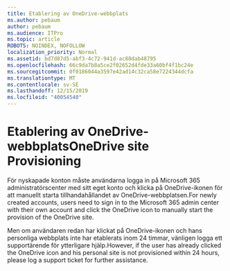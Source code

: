 ```yaml
---
title: Etablering av OneDrive-webbplats
ms.author: pebaum
author: pebaum
ms.audience: ITPro
ms.topic: article
ROBOTS: NOINDEX, NOFOLLOW
localization_priority: Normal
ms.assetid: bd7d87d5-abf3-4c72-941d-ac88dab48795
ms.openlocfilehash: 66c9da7b8a5ce2f02652d4fde33a60bf4f1bc24e
ms.sourcegitcommit: 0f0186044a3597e42ad14c32ca58e7224344dcfa
ms.translationtype: MT
ms.contentlocale: sv-SE
ms.lasthandoff: 12/15/2019
ms.locfileid: "40054540"
---
```

# <a name="onedrive-site-provisioning"></a><span data-ttu-id="ea816-102">Etablering av OneDrive-webbplats</span><span class="sxs-lookup"><span data-stu-id="ea816-102">OneDrive site Provisioning</span></span>

<span data-ttu-id="ea816-103">För nyskapade konton måste användarna logga in på Microsoft 365 administratörscenter med sitt eget konto och klicka på OneDrive-ikonen för att manuellt starta tillhandahållandet av OneDrive-webbplatsen.</span><span class="sxs-lookup"><span data-stu-id="ea816-103">For newly created accounts, users need to sign in to the Microsoft 365 admin center with their own account and click the OneDrive icon to manually start the provision of the OneDrive site.</span></span>

<span data-ttu-id="ea816-104">Men om användaren redan har klickat på OneDrive-ikonen och hans personliga webbplats inte har etablerats inom 24 timmar, vänligen logga ett supportärende för ytterligare hjälp.</span><span class="sxs-lookup"><span data-stu-id="ea816-104">However, if the user has already clicked the OneDrive icon and his personal site is not provisioned within 24 hours, please log a support ticket for further assistance.</span></span>


